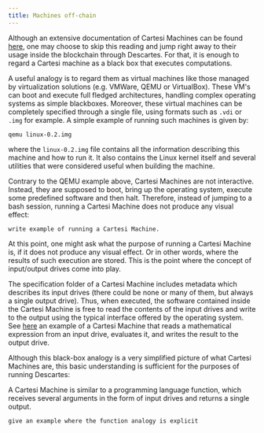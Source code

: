 ```yaml
---
title: Machines off-chain
---
```


Although an extensive documentation of Cartesi Machines can be found [here](../machine/intro.md), one may choose to skip this reading and jump right away to their usage inside the blockchain through Descartes. For that, it is enough to regard a Cartesi machine as a black box that executes computations.

A useful analogy is to regard them as virtual machines like those managed by virtualization solutions (e.g. VMWare, QEMU or VirtualBox). These VM's  can boot and execute full fledged architectures, handling complex operating systems as simple blackboxes. Moreover, these virtual machines can be completely specified through a single file, using formats such as `.vdi` or `.img` for example. A simple example of running such machines is given by:
```
qemu linux-0.2.img
```
where the `linux-0.2.img` file contains all the information describing this machine and how to run it. It also contains the Linux kernel itself and several utilities that were considered useful when building the machine.

Contrary to the QEMU example above, Cartesi Machines are not interactive. Instead, they are supposed to boot, bring up the operating system, execute some predefined software and then halt. Therefore, instead of jumping to a bash session, running a Cartesi Machine does not produce any visual effect:
```
write example of running a Cartesi Machine.
```

At this point, one might ask what the purpose of running a Cartesi Machine is, if it does not produce any visual effect. Or in other words, where the results of such execution are stored. This is the point where the concept of input/output drives come into play.

The specification folder of a Cartesi Machine includes metadata which describes its input drives (there could be none or many of them, but always a single output drive). Thus, when executed, the software contained inside the Cartesi Machine is free to read the contents of the input drives and write to the output using the typical interface offered by the operating system. See [here](../machine/host/cmdline#cartesi-machine-templates) an example of a Cartesi Machine that reads a mathematical expression from an input drive, evaluates it, and writes the result to the output drive.

Although this black-box analogy is a very simplified picture of what Cartesi Machines are, this basic understanding is sufficient for the purposes of running Descartes:

A Cartesi Machine is similar to a programming language function, which receives several arguments in the form of input drives and returns a single output.

```
give an example where the function analogy is explicit
```
